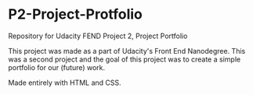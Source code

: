 # P2-Project-Protfolio
Repository for Udacity FEND Project 2, Project Portfolio

This project was made as a part of Udacity's Front End Nanodegree. This was a second project and the goal of this project was to create
a simple portfolio for our (future) work.

Made entirely with HTML and CSS. 
